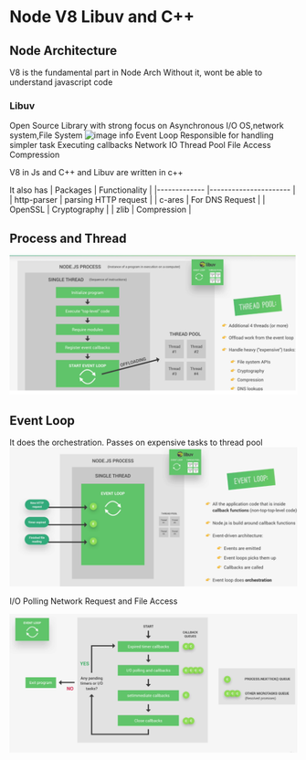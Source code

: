 # Node V8 Libuv and C++

## Node Architecture 

V8 is the fundamental part in Node Arch
Without it, wont be able to understand javascript code

### Libuv
Open Source Library with strong focus on Asynchronous I/O
OS,network system,File System
![image info](../images/01_Node_Arch.png)
Event Loop
  Responsible for handling simpler task 
  Executing callbacks
  Network IO
Thread Pool
  File Access
  Compression

V8  in  Js and C++  and Libuv are written in c++

It also has 
| Packages    	| Functionality        	|
|-------------	|----------------------	|
| http-parser 	| parsing HTTP request 	|
| c-ares      	| For DNS Request      	|
| OpenSSL     	| Cryptography         	|
| zlib        	| Compression          	|


## Process and Thread
![image info](./images/02_Process.png)

## Event Loop
It does the orchestration. Passes on expensive tasks to thread pool
![image info](./images/03_Event_Loop.png)


I/O Polling 
Network Request and File Access

![image info](./images/04_Loop_Understanding.png)